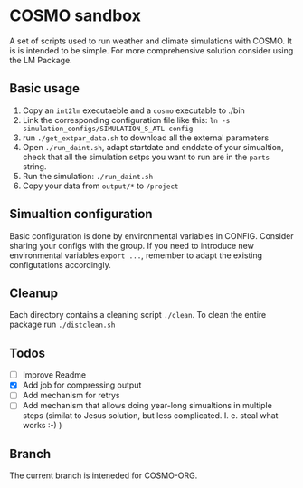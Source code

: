 # COSMO sandbox
A set of scripts used to run weather and climate simulations with COSMO. It is is intended to be simple. For more comprehensive solution consider using the LM Package.

## Basic usage

1. Copy an `int2lm` executaeble and a `cosmo` executable to ./bin
2. Link the corresponding configuration file like this: `ln -s simulation_configs/SIMULATION_S_ATL config` 
3. run `./get_extpar_data.sh` to download all the external parameters  
4. Open `./run_daint.sh`, adapt startdate and enddate of your simualtion, check that all the simulation setps you want to run are in the `parts` string.
5. Run the simulation: `./run_daint.sh`
6. Copy your data from `output/*` to `/project`

## Simualtion configuration
Basic configuration is done by environmental variables in CONFIG. Consider sharing your configs with the group. If you need to introduce new environmental variables `export ...`, remember to adapt the existing configutations accordingly.

## Cleanup
Each directory contains a cleaning script `./clean`. To clean the entire package  run `./distclean.sh`

## Todos
- [ ] Improve Readme
- [x] Add job for compressing output
- [ ] Add mechanism for  retrys
- [ ] Add mechanism that allows doing year-long simualtions in multiple steps (similat to Jesus solution, but less complicated. I. e. steal what works :-) )

## Branch
The current branch is inteneded for COSMO-ORG.

